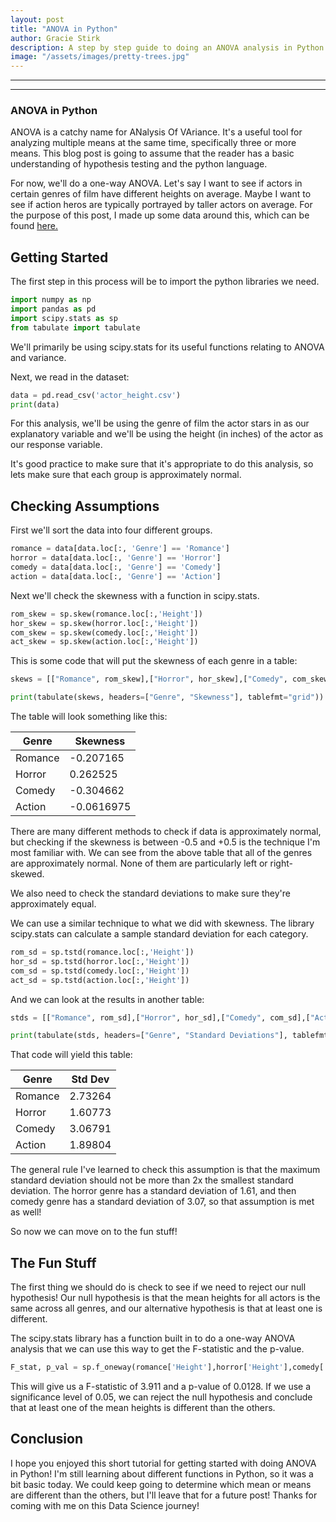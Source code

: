 ```yaml
---
layout: post
title: "ANOVA in Python"
author: Gracie Stirk
description: A step by step guide to doing an ANOVA analysis in Python
image: "/assets/images/pretty-trees.jpg"
---
```


--- 
---
### ANOVA in Python
ANOVA is a catchy name for ANalysis Of VAriance. It's a useful tool for analyzing multiple means at the same time, specifically three or more means. This blog post is going to assume that the reader has a basic understanding of hypothesis testing and the python language.

For now, we'll do a one-way ANOVA. Let's say I want to see if actors in certain genres of film have different heights on average. Maybe I want to see if action heros are typically portrayed by taller actors on average. For the purpose of this post, I made up some data around this, which can be found [here.](https://raw.githubusercontent.com/gstirk27/My-Blog/refs/heads/main/actor_height.csv)

## Getting Started

The first step in this process will be to import the python libraries we need.

```python
import numpy as np
import pandas as pd
import scipy.stats as sp
from tabulate import tabulate
```

We'll primarily be using scipy.stats for its useful functions relating to ANOVA and variance.

Next, we read in the dataset:

```python
data = pd.read_csv('actor_height.csv')
print(data)
```

For this analysis, we'll be using the genre of film the actor stars in as our explanatory variable and we'll be using the height (in inches) of the actor as our response variable.

It's good practice to make sure that it's appropriate to do this analysis, so lets make sure that each group is approximately normal.

## Checking Assumptions

First we'll sort the data into four different groups.

```python
romance = data[data.loc[:, 'Genre'] == 'Romance']
horror = data[data.loc[:, 'Genre'] == 'Horror']
comedy = data[data.loc[:, 'Genre'] == 'Comedy']
action = data[data.loc[:, 'Genre'] == 'Action']
```

Next we'll check the skewness with a function in scipy.stats.

```python
rom_skew = sp.skew(romance.loc[:,'Height'])
hor_skew = sp.skew(horror.loc[:,'Height'])
com_skew = sp.skew(comedy.loc[:,'Height'])
act_skew = sp.skew(action.loc[:,'Height'])
```

This is some code that will put the skewness of each genre in a table:
```python
skews = [["Romance", rom_skew],["Horror", hor_skew],["Comedy", com_skew],["Action", act_skew]]

print(tabulate(skews, headers=["Genre", "Skewness"], tablefmt="grid"))
```
The table will look something like this:

| Genre      | Skewness   |
| ---------- | ---------- |
| Romance    | -0.207165  |
| Horror     | 0.262525   |
| Comedy     | -0.304662  |
| Action     | -0.0616975 |

There are many different methods to check if data is approximately normal, but checking if the skewness is between -0.5 and +0.5 is the technique I'm most familiar with. We can see from the above table that all of the genres are approximately normal. None of them are particularly left or right-skewed. 

We also need to check the standard deviations to make sure they're approximately equal.

We can use a similar technique to what we did with skewness. The library scipy.stats can calculate a sample standard deviation for each category.

```python
rom_sd = sp.tstd(romance.loc[:,'Height'])
hor_sd = sp.tstd(horror.loc[:,'Height'])
com_sd = sp.tstd(comedy.loc[:,'Height'])
act_sd = sp.tstd(action.loc[:,'Height'])
```

And we can look at the results in another table:

```python
stds = [["Romance", rom_sd],["Horror", hor_sd],["Comedy", com_sd],["Action", act_sd]]

print(tabulate(stds, headers=["Genre", "Standard Deviations"], tablefmt="grid"))
```

That code will yield this table:

| Genre      | Std Dev    |
| ---------- | ---------- |
| Romance    | 2.73264    |
| Horror     | 1.60773    |
| Comedy     | 3.06791    |
| Action     | 1.89804    |

The general rule I've learned to check this assumption is that the maximum standard deviation should not be more than 2x the smallest standard deviation. The horror genre has a standard deviation of 1.61, and then comedy genre has a standard deviation of 3.07, so that assumption is met as well!

So now we can move on to the fun stuff!

## The Fun Stuff

The first thing we should do is check to see if we need to reject our null hypothesis! Our null hypothesis is that the mean heights for all actors is the same across all genres, and our alternative hypothesis is that at least one is different.

The scipy.stats library has a function built in to do a one-way ANOVA analysis that we can use this way to get the F-statistic and the p-value.

```python
F_stat, p_val = sp.f_oneway(romance['Height'],horror['Height'],comedy['Height'],action['Height'])

```
This will give us a F-statistic of 3.911 and a p-value of 0.0128. If we use a significance level of 0.05, we can reject the null hypothesis and conclude that at least one of the mean heights is different than the others.


## Conclusion

I hope you enjoyed this short tutorial for getting started with doing ANOVA in Python! I'm still learning about different functions in Python, so it was a bit basic today. We could keep going to determine which mean or means are different than the others, but I'll leave that for a future post! Thanks for coming with me on this Data Science journey!